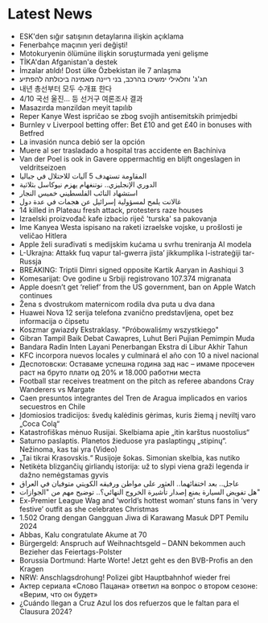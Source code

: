 # Latest News
-  ESK'den sığır satışının detaylarına ilişkin açıklama
-  Fenerbahçe maçının yeri değişti!
-  Motokuryenin ölümüne ilişkin soruşturmada yeni gelişme
-  TİKA'dan Afganistan'a destek
-  İmzalar atıldı! Dost ülke Özbekistan ile 7 anlaşma
-  חג'ג' וחלאילי ימשיכו בהרכב, בני ריינה מאמינה ביכולתה להפתיע
-  내년 총선부터 모두 수개표 한다
-  4/10 국선 울진... 등 선거구 여론조사 결과
-  Masazırda mənzildən meyit tapılıb
-  Reper Kanye West ispričao se zbog svojih antisemitskih primjedbi
-  Burnley v Liverpool betting offer: Bet £10 and get £40 in bonuses with Betfred
-  La invasión nunca debió ser la opción
-  Muere al ser trasladado a hospital tras accidente en Bachíniva
-  Van der Poel is ook in Gavere oppermachtig en blijft ongeslagen in veldritseizoen
-  المقاومة تستهدف 5 آليات للاحتلال في جباليا
-  الدوري الإنجليزي.. نوتنغهام يهزم نيوكاسل بثلاثية
-  استشهاد النائب الفلسطيني خميس النجار
-  غالانت يلمح لمسؤولية إسرائيل عن هجمات في عدة دول
-  14 killed in Plateau fresh attack, protesters raze houses
-  Izraelski proizvođač kafe izbacio riječ 'turska' sa pakovanja
-  Ime Kanyea Westa ispisano na raketi izraelske vojske, u prošlosti je veličao Hitlera
-  Apple želi surađivati s medijskim kućama u svrhu treniranja AI modela
-  L-Ukrajna: Attakk fuq vapur tal-gwerra jista’ jikkumplika l-istrateġiji tar-Russja
-  BREAKING: Triptii Dimri signed opposite Kartik Aaryan in Aashiqui 3
-  Komesarijat: Ove godine u Srbiji registrovano 107.374 migranata
-  Apple doesn’t get ‘relief’ from the US government, ban on Apple Watch continues
-  Žena s dvostrukom maternicom rodila dva puta u dva dana
-  Huawei Nova 12 serija telefona zvanično predstavljena, opet bez informacija o čipsetu
-  Koszmar gwiazdy Ekstraklasy. "Próbowaliśmy wszystkiego"
-  Gibran Tampil Baik Debat Cawapres, Luhut Beri Pujian Pemimpin Muda
-  Bandara Radin Inten Layani Penerbangan Ekstra di Libur Akhir Tahun
-  KFC incorpora nuevos locales y culminará el año con 10 a nivel nacional
-  Деспотовски: Оставаме успешна година зад нас – имаме просечен раст на бруто плати од 20% и 18.000 работни места
-  Football star receives treatment on the pitch as referee abandons Cray Wanderers vs Margate
-  Caen presuntos integrantes del Tren de Aragua implicados en varios secuestros en Chile
-  Įdomiosios tradicijos: švedų kalėdinis gėrimas, kuris žiemą į neviltį varo „Coca Colą“
-  Katastrofiškas mėnuo Rusijai. Skelbiama apie „itin karštus nuostolius“
-  Saturno paslaptis. Planetos žieduose yra paslaptingų „stipinų“. Nežinoma, kas tai yra (Video)
-  „Tai tikrai Krasovskis.“ Rusijoje šokas. Simonian skelbia, kas nutiko
-  Netikėta blizgančių girliandų istorija: už to slypi viena graži legenda ir dažno nemėgstamas gyvis
-  عاجل.. بعد اختفائهما.. العثور على مواطن ورفيقه الكويتي متوفيان في العراق
-  هل تفويض السيارة يمنع إصدار تأشيرة الخروج النهائي؟.. توضيح مهم من "الجوازات"
-  Ex-Premier League Wag and ‘world’s hottest woman’ stuns fans in ‘very festive’ outfit as she celebrates Christmas
-  1.502 Orang dengan Gangguan Jiwa di Karawang Masuk DPT Pemilu 2024
-  Abbas, Kalu congratulate Akume at 70
-  Bürgergeld: Anspruch auf Weihnachtsgeld – DANN bekommen auch Bezieher das Feiertags-Polster
-  Borussia Dortmund: Harte Worte! Jetzt geht es den BVB-Profis an den Kragen
-  NRW: Anschlagsdrohung! Polizei gibt Hauptbahnhof wieder frei
-  Актер сериала «Слово Пацана» ответил на вопрос о втором сезоне: «Верим, что он будет»
-  ¿Cuándo llegan a Cruz Azul los dos refuerzos que le faltan para el Clausura 2024?

